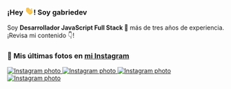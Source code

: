 <h3>¡Hey <img src="https://raw.githubusercontent.com/ABSphreak/ABSphreak/master/gifs/Hi.gif" width="20px" decondig="async">! Soy gabriedev</h3>

<p>Soy <strong>Desarrollador JavaScript Full Stack 🚀</strong> más de tres años de experiencia.<br />¡Revisa mi contenido 👇!</p>

### 📸 Mis últimas fotos en [mi Instagram](https://instagram.com/gabrie.dev)


<a href='https://instagram.com/p/C1UpuSGLQiG' target='_blank'>
  <img width='20%' src='https://instagram.flba2-1.fna.fbcdn.net/v/t51.2885-15/412513918_1325803934584302_4400498733289087214_n.jpg?stp=dst-jpg_e15&_nc_ht=instagram.flba2-1.fna.fbcdn.net&_nc_cat=106&_nc_ohc=0z0FTdrn3KUAX8ZJRqd&edm=APU89FABAAAA&ccb=7-5&oh=00_AfC6DjvbMerSvVaHuShZcnGHy0C-Dmr-yYtkBwfjpD6eWw&oe=65CD2240&_nc_sid=bc0c2c' alt='Instagram photo' />
</a>
<a href='https://instagram.com/p/CzMY3lzxgmx' target='_blank'>
  <img width='20%' src='https://instagram.flba2-1.fna.fbcdn.net/v/t51.2885-15/398916226_819142863293745_2426123683154743297_n.webp?stp=dst-jpg_e35&_nc_ht=instagram.flba2-1.fna.fbcdn.net&_nc_cat=109&_nc_ohc=eqxd2vIL6s4AX_EIi7j&edm=APU89FABAAAA&ccb=7-5&oh=00_AfDsOZbKn0KMmo9_ZnoC5mpcsdMfxCrqzu6RFBJLUjxDXA&oe=65CDB169&_nc_sid=bc0c2c' alt='Instagram photo' />
</a>
<a href='https://instagram.com/p/CygbQv4uqxM' target='_blank'>
  <img width='20%' src='https://instagram.flba2-1.fna.fbcdn.net/v/t51.2885-15/391525959_236593062741789_5868561716480810596_n.webp?stp=dst-jpg_e35&_nc_ht=instagram.flba2-1.fna.fbcdn.net&_nc_cat=109&_nc_ohc=CEqRmUW2-EMAX8Ngqpz&edm=APU89FABAAAA&ccb=7-5&oh=00_AfBJdjsGXyQf5wFuAXQ1nRKy9mI_2Md5zGhQOQKjGgCN7Q&oe=65CDBE25&_nc_sid=bc0c2c' alt='Instagram photo' />
</a>
<a href='https://instagram.com/p/CxTmOF6vN8M' target='_blank'>
  <img width='20%' src='https://instagram.flba2-1.fna.fbcdn.net/v/t51.2885-15/378565944_323878180141713_8920720304536029091_n.jpg?stp=dst-jpg_e15&_nc_ht=instagram.flba2-1.fna.fbcdn.net&_nc_cat=109&_nc_ohc=JNhXaVbpa1MAX-rwFc2&edm=APU89FABAAAA&ccb=7-5&oh=00_AfC21Ws4CDC24JoF8oMeiVJnTYBa0yoWOrEwkuWYlDzCxw&oe=65CCB058&_nc_sid=bc0c2c' alt='Instagram photo' />
</a>
